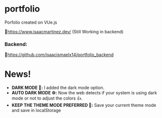 # portfolio
Porfolio created on VUe.js

🔗https://www.isaacmartinez.dev/ (Still Working in backend)

### Backend: 
🔗https://github.com/isaacismaelx14/portfolio_backend



# News!

- **DARK MODE 🌙:** I added the dark mode option.
- **AUTO DARK MODE ⚙️:** Now the web detects if your system is using dark mode or not to adjust the colors 👍.
- **KEEP THE THEME MODE PREFERRED 📁:** Save your current theme mode and save in localStorage





